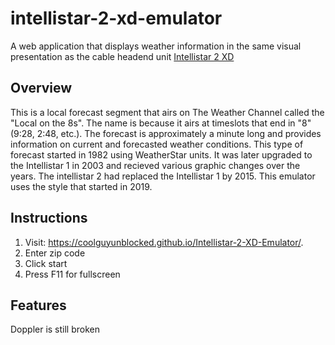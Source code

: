 # intellistar-2-xd-emulator
A web application that displays weather information in the same visual presentation as the cable headend unit [Intellistar 2 XD](https://en.wikipedia.org/wiki/IntelliStar2)


## Overview
This is a local forecast segment that airs on The Weather Channel called the "Local on the 8s". The name is because it airs at timeslots that end in "8" (9:28, 2:48, etc.). The forecast is approximately a minute long and provides information on current and forecasted weather conditions. This type of forecast started in 1982 using WeatherStar units. It was later upgraded to the Intellistar 1 in 2003 and recieved various graphic changes over the years. The intellistar 2 had replaced the Intellistar 1 by 2015. This emulator uses the style that started in 2019.

## Instructions
1. Visit: <https://coolguyunblocked.github.io/Intellistar-2-XD-Emulator/>.
2. Enter zip code
3. Click start
4. Press F11 for fullscreen

## Features
Doppler is still broken
